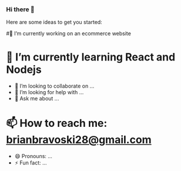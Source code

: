 ### Hi there 👋


<!--**BrianBravoski/BrianBravoski** is a ✨ _special_ ✨ repository because its `README.md` (this file) appears on your GitHub profile.-->

Here are some ideas to get you started:

#🔭 I’m currently working on an ecommerce website
# 🌱 I’m currently learning React and Nodejs 
- 👯 I’m looking to collaborate on ...
- 🤔 I’m looking for help with ...
- 💬 Ask me about ...
# 📫 How to reach me: brianbravoski28@gmail.com
- 😄 Pronouns: ...
- ⚡ Fun fact: ...

